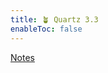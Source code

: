 ```yaml
---
title: 🪴 Quartz 3.3
enableToc: false
---
```



 [Notes](https://jrmoren0.github.io/quartz/BootCamp/Bootcamp-Notes/)

